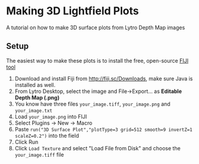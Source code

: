 Making 3D Lightfield Plots
===================

A tutorial on how to make 3D surface plots from Lytro Depth Map images

## Setup

The easiest way to make these plots is to install the free, open-source [FIJI tool](http://fiji.sc/)

1. Download and install Fiji from http://fiji.sc/Downloads, make sure Java is installed as well. 
2. From Lytro Desktop, select the image and File->Export... as __Editable Depth Map (.png)__
3. You know have three files ```your_image.tiff```, ```your_image.png``` and ```your_image.txt```
4. Load ```your_image.png``` into FIJI
5. Select Plugins -> New -> Macro
6. Paste ```run("3D Surface Plot","plotType=3 grid=512 smooth=9 invertZ=1 scaleZ=0.2")``` into the field
7. Click Run
8. Click ```Load Texture``` and select "Load File from Disk" and choose the ```your_image.tiff``` file
